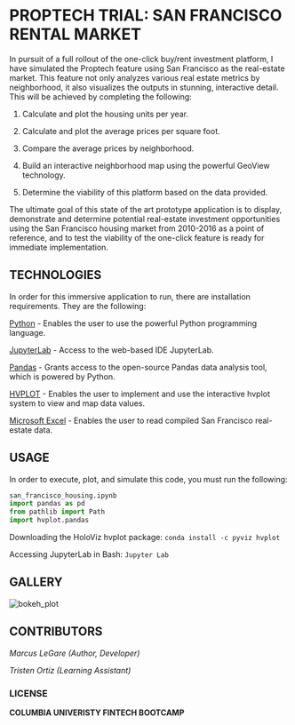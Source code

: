# PROPTECH TRIAL: SAN FRANCISCO RENTAL MARKET

In pursuit of a full rollout of the one-click buy/rent investment platform, I have simulated the Proptech feature using San Francisco as the real-estate market. This feature not only analyzes various real estate metrics by neighborhood, it also visualizes the outputs in stunning, interactive detail. This will be achieved by completing the following:

1. Calculate and plot the housing units per year.

2. Calculate and plot the average prices per square foot. 

3. Compare the average prices by neighborhood.

4. Build an interactive neighborhood map using the powerful GeoView technology.

5. Determine the viability of this platform based on the data provided.

The ultimate goal of this state of the art prototype application is to display, demonstrate and determine potential real-estate investment opportunities using the San Francisco housing market from 2010-2016 as a point of reference, and to test the viability of the one-click feature is ready for immediate implementation.


## TECHNOLOGIES

In order for this immersive application to run, there are installation requirements. They are the following:

[Python](https://www.python.org/downloads/) - Enables the user to use the powerful Python programming language.

[JupyterLab](https://jupyter.org/) - Access to the web-based IDE JupyterLab.  

[Pandas](https://pandas.pydata.org/) - Grants access to the open-source Pandas data analysis tool, which is powered by Python.

[HVPLOT](https://hvplot.holoviz.org/) - Enables the user to implement and use the interactive hvplot system to view and map data values.

[Microsoft Excel](https://www.microsoft.com/en-us/microsoft-365/excel) - Enables the user to read compiled San Francisco real-estate data.


## USAGE

In order to execute, plot, and simulate this code, you must run the following:

```python
san_francisco_housing.ipynb
import pandas as pd
from pathlib import Path
import hvplot.pandas 
```
Downloading the HoloViz hvplot package: `conda install -c pyviz hvplot`

Accessing JupyterLab in Bash: `Jupyter Lab`

## GALLERY

![bokeh_plot](https://github.com/MLeGare29/M6_CHALLENGE/assets/127421460/dba08945-dae5-490d-a67d-a91438b0218a)

## CONTRIBUTORS

*Marcus LeGare (Author, Developer)*

*Tristen Ortiz (Learning Assistant)*

### LICENSE

**COLUMBIA UNIVERISTY FINTECH BOOTCAMP**
